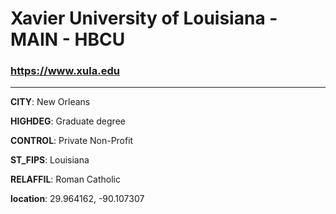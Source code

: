 # Xavier University of Louisiana - MAIN - HBCU
### https://www.xula.edu
---
**CITY**: New Orleans

**HIGHDEG**: Graduate degree

**CONTROL**: Private Non-Profit

**ST_FIPS**: Louisiana

**RELAFFIL**: Roman Catholic

**location**: 29.964162, -90.107307